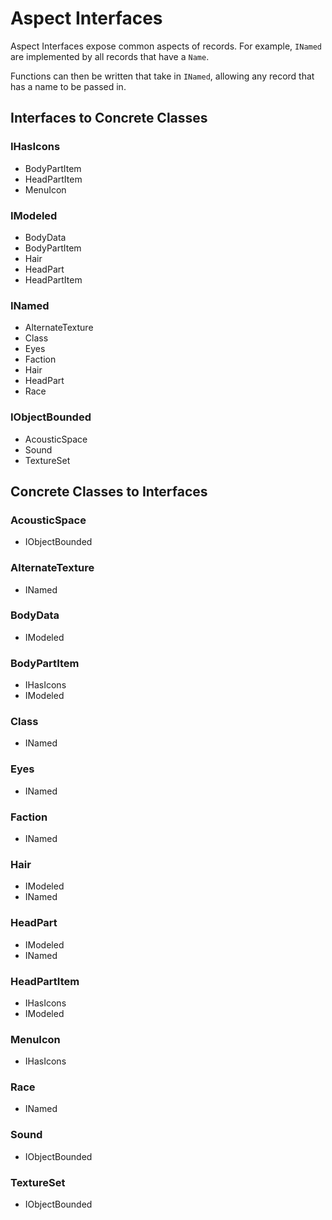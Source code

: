 # Aspect Interfaces
Aspect Interfaces expose common aspects of records.  For example, `INamed` are implemented by all records that have a `Name`.

Functions can then be written that take in `INamed`, allowing any record that has a name to be passed in.
## Interfaces to Concrete Classes
### IHasIcons
- BodyPartItem
- HeadPartItem
- MenuIcon
### IModeled
- BodyData
- BodyPartItem
- Hair
- HeadPart
- HeadPartItem
### INamed
- AlternateTexture
- Class
- Eyes
- Faction
- Hair
- HeadPart
- Race
### IObjectBounded
- AcousticSpace
- Sound
- TextureSet
## Concrete Classes to Interfaces
### AcousticSpace
- IObjectBounded
### AlternateTexture
- INamed
### BodyData
- IModeled
### BodyPartItem
- IHasIcons
- IModeled
### Class
- INamed
### Eyes
- INamed
### Faction
- INamed
### Hair
- IModeled
- INamed
### HeadPart
- IModeled
- INamed
### HeadPartItem
- IHasIcons
- IModeled
### MenuIcon
- IHasIcons
### Race
- INamed
### Sound
- IObjectBounded
### TextureSet
- IObjectBounded
